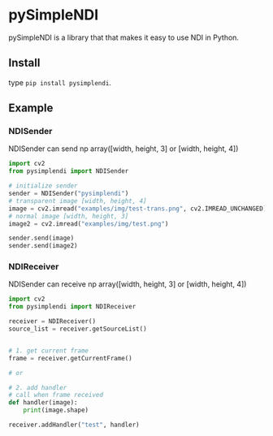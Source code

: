 # pySimpleNDI

pySimpleNDI is a library that that makes it easy to use NDI in Python.

## Install
type `pip install pysimplendi`.

## Example

### NDISender

NDISender can send np array([width, height, 3] or [width, height, 4])


```python
import cv2
from pysimplendi import NDISender

# initialize sender
sender = NDISender("pysimplendi")
# transparent image [width, height, 4]
image = cv2.imread("examples/img/test-trans.png", cv2.IMREAD_UNCHANGED)
# normal image [width, height, 3]
image2 = cv2.imread("examples/img/test.png")

sender.send(image)
sender.send(image2)
```

### NDIReceiver
NDISender can receive np array([width, height, 3] or [width, height, 4])

```python
import cv2
from pysimplendi import NDIReceiver

receiver = NDIReceiver()
source_list = receiver.getSourceList()


# 1. get current frame
frame = receiver.getCurrentFrame()

# or

# 2. add handler
# call when frame received
def handler(image):
    print(image.shape)

receiver.addHandler("test", handler)

```

